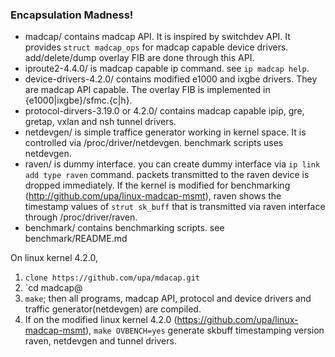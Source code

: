 ### Encapsulation Madness!

- madcap/ contains madcap API. It is inspired by switchdev API. It provides `struct madcap_ops` for madcap capable device drivers. add/delete/dump overlay FIB are done through this API.
- iproute2-4.4.0/ is madcap capable ip command. see `ip madcap help`.
- device-drivers-4.2.0/ contains modified e1000 and ixgbe drivers. They are madcap API capable. The overlay FIB is implemented in {e1000|ixgbe}/sfmc.{c|h}.
- protocol-dirvers-3.19.0 or 4.2.0/ contains madcap capable ipip, gre, gretap, vxlan and nsh tunnel drivers.
- netdevgen/ is simple traffice generator working in kernel space. It is controlled via /proc/driver/netdevgen. benchmark scripts uses netdevgen.
- raven/ is dummy interface. you can create dummy interface via `ip link add type raven` command. packets transmitted to the raven device is dropped immediately. If the kernel is modified for benchmarking (http://github.com/upa/linux-madcap-msmt), raven shows the timestamp values of `strut sk_buff` that is transmitted via raven interface through /proc/driver/raven.
- benchmark/ contains benchmarking scripts. see benchmark/README.md


On linux kernel 4.2.0,

1. `clone https://github.com/upa/mdacap.git`
2. `cd madcap@
3. `make`; then all programs, madcap API, protocol and device drivers and traffic generator(netdevgen) are compiled.
4. If on the modified linux kernel 4.2.0 (https://github.com/upa/linux-madcap-msmt), `make OVBENCH=yes` generate skbuff timestamping version raven, netdevgen and tunnel drivers.
